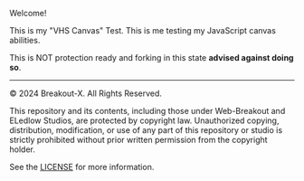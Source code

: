 Welcome!

This is my "VHS Canvas" Test.
This is me testing my JavaScript canvas abilities.

This is NOT protection ready and forking in this state **advised against doing so**.

------------

© 2024 Breakout-X. All Rights Reserved.

This repository and its contents, including those under Web-Breakout and ELedlow Studios, are protected by copyright law. Unauthorized copying, distribution, modification, or use of any part of this repository or studio is strictly prohibited without prior written permission from the copyright holder.

See the [LICENSE](LICENSE.md) for more information.
